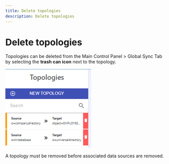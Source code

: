 ```yaml
---
title: Delete topologies
description: Delete topologies
---
```


# Delete topologies

Topologies can be deleted from the Main Control Panel > Global Sync Tab by selecting the **trash can icon** next to the topology.

![Deleting Topologies](../media/image88.png)

A topology must be removed before associated data sources are removed.
